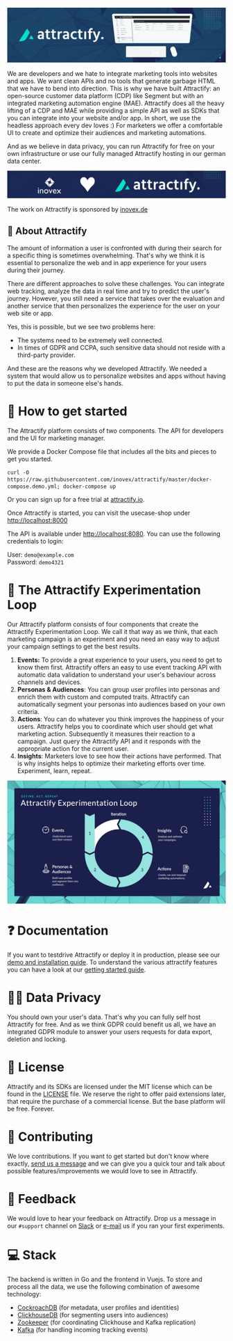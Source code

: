 ![Attractify header](/assets/header.png)

We are developers and we hate to integrate marketing tools into websites and apps. We want clean APIs and no tools that generate garbage HTML that we have to bend into direction.
This is why we have built Attractify: an open-source customer data platform (CDP) like Segment but with an
integrated marketing automation engine (MAE). Attractify does all the heavy lifting of a CDP and MAE
while providing a simple API as well as SDKs that you can integrate into your website and/or app. In short, we use the headless approach every dev loves :)
For marketers we offer a comfortable UI to create and optimize their audiences and marketing automations.

And as we believe in data privacy, you can run Attractify for free on your own infrastructure
or use our fully managed Attractify hosting in our german data center.

<a href="https://www.inovex.de/" target="_blank"><img src="assets/sponsor.png"/></a>

The work on Attractify is sponsored by [inovex.de](https://inovex.de)

## 🔎 About Attractify
The amount of information a user is confronted with during their search for a specific thing is sometimes overwhelming. That's why we think it is essential to personalize the web and in app experience for your users during their journey.

There are different approaches to solve these challenges. You can integrate web tracking, analyze the data in real time and try to predict the user's journey. However, you still need a service that takes over the evaluation and another service that then personalizes the experience for the user on your web site or app.

Yes, this is possible, but we see two problems here:

- The systems need to be extremely well connected.
- In times of GDPR and CCPA, such sensitive data should not reside with a third-party provider.

And these are the reasons why we developed Attractify. We needed a system that would allow us to personalize websites and apps without having to put the data in someone else's hands.


# 🚀 How to get started
The Attractify platform consists of two components. The API for developers and the UI for marketing manager.

We provide a Docker Compose file that includes all the bits and pieces to get you started.

```
curl -O https://raw.githubusercontent.com/inovex/attractify/master/docker-compose.demo.yml; docker-compose up
```

Or you can sign up for a free trial at [attractify.io](https://attractify.io).

Once Attractify is started, you can visit the usecase-shop under [http://localhost:8000](http://localhost:8000)

The API is available under [http://localhost:8080](http://localhost:8080). You can use the following credentials to login:

User: `demo@example.com`\
Password: `demo4321`

# 🧪 The Attractify Experimentation Loop
Our Attractify platform consists of four components that create the
Attractify Experimentation Loop. We call it that way as we think, that each marketing
campaign is an experiment and you need an easy way to adjust your campaign settings to
get the best results.

1. **Events:** To provide a great experience to your users, you need to get to know them first. Attractify offers an easy to use event tracking API with automatic data validation to understand your user's behaviour across channels and devices.
2. **Personas & Audiences**: You can group user profiles into personas and enrich them with custom and computed traits. Attractify can automatically segment your personas into audiences based on your own criteria.
3. **Actions**: You can do whatever you think improves the happiness of your users. Attractify helps you to coordinate which user should get what marketing action. Subsequently it measures their reaction to a campaign. Just query the Attractify API and it responds with the appropriate action for the current user.
4. **Insights**: Marketers love to see how their actions have performed. That is why insights helps to optimize their marketing efforts over time. Experiment, learn, repeat.

![inovex logo](/assets/experimentation-loop.jpg)

# ❓ Documentation
If you want to testdrive Attractify or deploy it in production, please see our [demo and installation guide](/docs/installation.md). To understand the various attractify features you can have a look at our [getting started guide](/docs/getting-started.md).
# 🕵️‍♀️ Data Privacy
You should own your user's data. That's why you can fully self host Attractify for free. And as we think GDPR could benefit us all, we have an integrated GDPR module to answer your users requests for data export, deletion and locking.

# 📃 License
Attractify and its SDKs are licensed under the MIT license which can be found in the [LICENSE](/LICENSE) file. We reserve the right to offer paid extensions later, that require the purchase of a commercial license. But the base platform will be free. Forever.

# 📌 Contributing
We love contributions. If you want to get started but don't know where exactly, <a href="mailto:marc.boeker+attractify@inovex.de?subject=Contributing to Attractify">send us a message</a> and we can give you a quick tour and talk about possible features/improvements we would love to see in Attractify.

# 💬 Feedback
We would love to hear your feedback on Attractify. Drop us a message in our `#support` channel on [Slack](https://attractify.slack.com) or [e-mail](mailto:info@attractify.io) us if you ran your first experiments.
# 💻 Stack
The backend is written in Go and the frontend in Vuejs. To store and process all the data, we use the following combination of awesome technology:

- [CockroachDB](https://www.cockroachlabs.com/) (for metadata, user profiles and identities)
- [ClickhouseDB](https://clickhouse.tech/) (for segmenting users into audiences)
- [Zookeeper](https://zookeeper.apache.org/) (for coordinating Clickhouse and Kafka replication)
- [Kafka](https://kafka.apache.org/) (for handling incoming tracking events)

